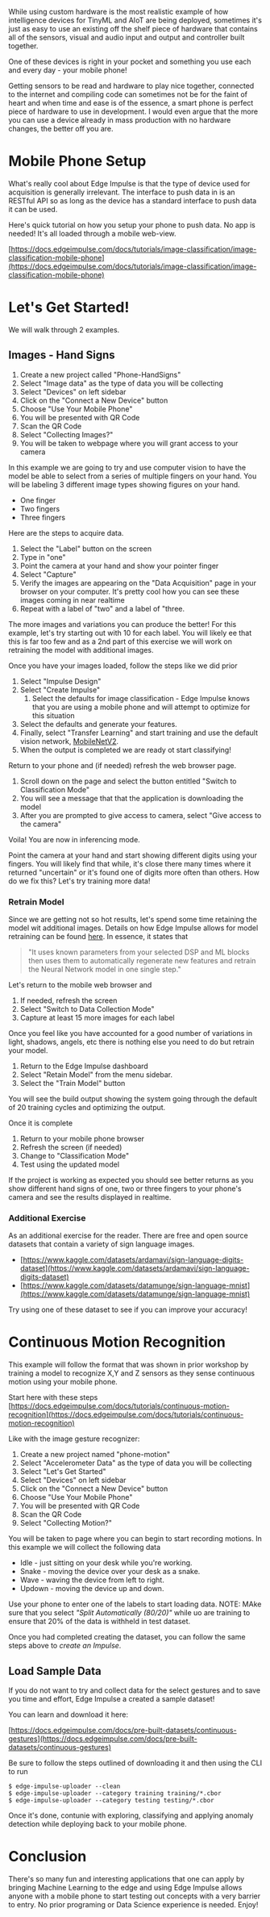 While using custom hardware is the most realistic example of how intelligence devices for TinyML and AIoT are being deployed, sometimes it's just as easy to use an existing off the shelf piece of hardware that contains all of the sensors, visual and audio input and output and controller built together.

One of these devices is right in your pocket and something you use each and every day - your mobile phone!

Getting sensors to be read and hardware to play nice together, connected to the internet and compiling code can sometimes not be for the faint of heart and when time and ease is of the essence, a smart phone is perfect piece of hardware to use in development. I would even argue that the more you can use a device already in mass production with no hardware changes, the better off you are.

# Mobile Phone Setup

What's really cool about Edge Impulse is that the type of device used for acquisition is generally irrelevant. The interface to push data in is an RESTful API so as long as the device has a standard interface to push data it can be used.

Here's quick tutorial on how you setup your phone to push data. No app is needed! It's all loaded through a mobile web-view.

[https://docs.edgeimpulse.com/docs/tutorials/image-classification/image-classification-mobile-phone](https://docs.edgeimpulse.com/docs/tutorials/image-classification/image-classification-mobile-phone)

# Let's Get Started!

We will walk through 2 examples.

## Images - Hand Signs

1. Create a new project called "Phone-HandSigns"
2. Select "Image data" as the type of data you will be collecting
3. Select "Devices" on left sidebar
4. Click on the "Connect a New Device" button
5. Choose "Use Your Mobile Phone"
6. You will be presented with QR Code
7. Scan the QR Code
8. Select "Collecting Images?"
9. You will be taken to webpage where you will grant access to your camera

In this example we are going to try and use computer vision to have the model be able to select from a series of multiple fingers on your hand. You will be labeling 3 different image types showing figures on your hand.

* One finger
* Two fingers
* Three fingers

Here are the steps to acquire data.

1. Select the "Label" button on the screen
2. Type in "one"
3. Point the camera at your hand and show your pointer finger
4. Select "Capture"
5. Verify the images are appearing on the "Data Acquisition" page in your browser on your computer. It's pretty cool how you can see these images coming in near realtime
6. Repeat with a label of "two" and a label of "three.

The more images and variations you can produce the better! For this example, let's try starting out with 10 for each label. You will likely ee that this is far too few and as a 2nd part of this exercise we will work on retraining the model with additional images.

Once you have your images loaded, follow the steps like we did prior

1. Select "Impulse Design"
2. Select "Create Impulse"
    1. Select the defaults for image classification - Edge Impulse knows that you are using a mobile phone and will attempt to optimize for this situation
3. Select the defaults and generate your features.
4. Finally, select "Transfer Learning" and start training and use the default vision network, [MobileNetV2](http://ai.googleblog.com/2018/04/mobilenetv2-next-generation-of-on.html).
5. When the output is completed we are ready ot start classifying!

Return to your phone and (if needed) refresh the web browser page. 

1. Scroll down on the page and select the button entitled "Switch to Classification Mode"
2. You will see a message that that the application is downloading the model
3. After you are prompted to give access to camera, select "Give access to the camera"

Voila! You are now in inferencing mode.

Point the camera at your hand and start showing different digits using your fingers. You will likely find that while, it's close there many times where it returned "uncertain" or it's found one of digits more often than others. How do we fix this? Let's try training more data!

### Retrain Model

Since we are getting not so hot results, let's spend some time retaining the model wit additional images. Details on how Edge Impulse allows for model retraining can be found [here](https://docs.edgeimpulse.com/docs/edge-impulse-studio/retrain-model). In essence, it states that

> "It uses known parameters from your selected DSP and ML blocks then uses them to automatically regenerate new features and retrain the Neural Network model in one single step."

Let's return to the mobile web browser and

1. If needed, refresh the screen
2. Select "Switch to Data Collection Mode"
3. Capture at least 15 more images for each label

Once you feel like you have accounted for a good number of variations in light, shadows, angels, etc there is nothing else you need to do but retrain your model.

1. Return to the Edge Impulse dashboard
2. Select "Retain Model" from the menu sidebar.
3. Select the "Train Model" button

You will see the build output showing the system going through the default of 20 training cycles and optimizing the output.

Once it is complete

1. Return to your mobile phone browser
2. Refresh the screen (if needed)
3. Change to "Classification Mode"
4. Test using the updated model

If the project is working as expected you should see better returns as you show different hand signs of one, two or three fingers to your phone's camera and see the results displayed in realtime.

### Additional Exercise

As an additional exercise for the reader. There are free and open source datasets that contain a variety of sign language images.

* [https://www.kaggle.com/datasets/ardamavi/sign-language-digits-dataset](https://www.kaggle.com/datasets/ardamavi/sign-language-digits-dataset)
* [https://www.kaggle.com/datasets/datamunge/sign-language-mnist](https://www.kaggle.com/datasets/datamunge/sign-language-mnist)

Try using one of these dataset to see if you can improve your accuracy!

# Continuous Motion Recognition

This example will follow the format that was shown in prior workshop by training a model to recognize X,Y and Z sensors as they sense continuous motion using your mobile phone.

Start here with these steps [https://docs.edgeimpulse.com/docs/tutorials/continuous-motion-recognition](https://docs.edgeimpulse.com/docs/tutorials/continuous-motion-recognition)

Like with the image gesture recognizer:

1. Create a new project named "phone-motion"
2. Select "Accelerometer Data" as the type of data you will be collecting
3. Select "Let's Get Started"
4. Select "Devices" on left sidebar
3. Click on the "Connect a New Device" button
4. Choose "Use Your Mobile Phone"
5. You will be presented with QR Code
6. Scan the QR Code
7. Select "Collecting Motion?"

You will be taken to page where you can begin to start recording motions. In this example we will collect the following data

* Idle - just sitting on your desk while you're working.
* Snake - moving the device over your desk as a snake.
* Wave - waving the device from left to right.
* Updown - moving the device up and down.

Use your phone to enter one of the labels to start loading data. NOTE: MAke sure that you select *"Split Automatically (80/20)"* while uo are training to ensure that 20% of the data is withheld in test dataset.

Once you had completed creating the dataset, you can follow the same steps above to *create an Impulse*.

## Load Sample Data

If you do not want to try and collect data for the select gestures and to save you time and effort, Edge Impulse a created a sample dataset!

You can learn and download it here:

[https://docs.edgeimpulse.com/docs/pre-built-datasets/continuous-gestures](https://docs.edgeimpulse.com/docs/pre-built-datasets/continuous-gestures)

Be sure to follow the steps outlined of downloading it and then using the CLI to run

```
$ edge-impulse-uploader --clean
$ edge-impulse-uploader --category training training/*.cbor
$ edge-impulse-uploader --category testing testing/*.cbor
```

Once it's done, contunie with exploring, classifying and applying anomaly detection while deploying back to your mobile phone.

# Conclusion

There's so many fun and interesting applications that one can apply by bringing Machine Learning to the edge and using Edge Impulse allows anyone with a mobile phone to start testing out concepts with a very barrier to entry. No prior programing or Data Science experience is needed. Enjoy!